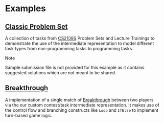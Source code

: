 # Examples

## [Classic Problem Set](ps1/)

A collection of tasks from [CS2109S](https://nusmods.com/courses/CS2109S/introduction-to-ai-and-machine-learning) Problem Sets and Lecture Trainings to demonstrate the use of the intermediate representation to model different task types from non-programming tasks to programming tasks.

> [!NOTE]
> Sample submission file is not provided for this example as it contains suggested solutions which are not meant to be shared.

## [Breakthrough](breakthrough/)

A implementation of a single match of [Breakthrough](https://en.wikipedia.org/wiki/Breakthrough_(board_game)) between two players via the our custom contest/task intermediate representation. It makes use of the control flow and branching constructs like `Loop` and `IfElse` to implement turn-based game logic.